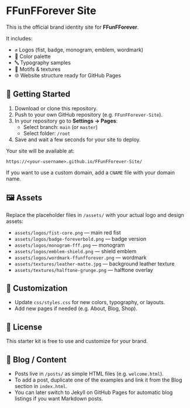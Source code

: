 # FFunFForever Site

This is the official brand identity site for **FFunFForever**.

It includes:

- ✊ Logos (fist, badge, monogram, emblem, wordmark)
- 🎨 Color palette
- 🔤 Typography samples
- 🧩 Motifs & textures
- 🌐 Website structure ready for GitHub Pages

## 🚀 Getting Started

1. Download or clone this repository.
2. Push to your own GitHub repository (e.g. `FFunFForever-Site`).
3. In your repository go to **Settings → Pages**:
   - Select branch: `main` (or `master`)
   - Select folder: `/root`
4. Save and wait a few seconds for your site to deploy.

Your site will be available at:

```
https://<your-username>.github.io/FFunFForever-Site/
```

If you want to use a custom domain, add a `CNAME` file with your domain name.

## 🖼 Assets

Replace the placeholder files in `/assets/` with your actual logo and design assets:

- `assets/logos/fist-core.png` — main red fist
- `assets/logos/badge-foreverbold.png` — badge version
- `assets/logos/monogram-fff.png` — monogram
- `assets/logos/emblem-shield.png` — shield emblem
- `assets/logos/wordmark-ffunfforever.png` — wordmark
- `assets/textures/leather-matte.jpg` — background leather texture
- `assets/textures/halftone-grunge.png` — halftone overlay

## 🎨 Customization

- Update `css/styles.css` for new colors, typography, or layouts.
- Add new pages if needed (e.g. About, Blog, Shop).

## 📜 License

This starter kit is free to use and customize for your brand.


## 📝 Blog / Content

- Posts live in `/posts/` as simple HTML files (e.g. `welcome.html`).
- To add a post, duplicate one of the examples and link it from the Blog section in `index.html`.
- You can later switch to Jekyll on GitHub Pages for automatic blog listings if you want Markdown posts.
